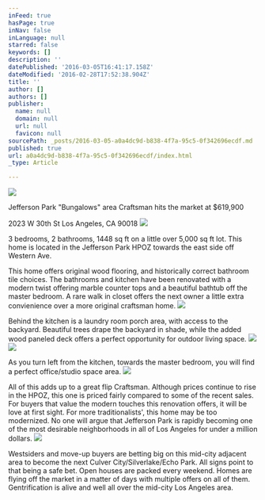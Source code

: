 ```yaml
---
inFeed: true
hasPage: true
inNav: false
inLanguage: null
starred: false
keywords: []
description: ''
datePublished: '2016-03-05T16:41:17.158Z'
dateModified: '2016-02-28T17:52:38.904Z'
title: ''
author: []
authors: []
publisher:
  name: null
  domain: null
  url: null
  favicon: null
sourcePath: _posts/2016-03-05-a0a4dc9d-b838-4f7a-95c5-0f342696ecdf.md
published: true
url: a0a4dc9d-b838-4f7a-95c5-0f342696ecdf/index.html
_type: Article

---
```

![](https://the-grid-user-content.s3-us-west-2.amazonaws.com/8f5ad2ea-35a2-4461-af06-dc40bf4d47ed.jpg)

Jefferson Park "Bungalows" area Craftsman hits the market at $619,900

2023 W 30th St Los Angeles, CA 90018
![](https://the-grid-user-content.s3-us-west-2.amazonaws.com/64a80d33-6c14-4d43-a1d9-92e93b1097c4.jpg)

3 bedrooms, 2 bathrooms, 1448 sq ft on a little over 5,000 sq ft lot. This home is located in the Jefferson Park HPOZ towards the east side off Western Ave. 

This home offers original wood flooring, and historically correct bathroom tile choices. The bathrooms and kitchen have been renovated with a modern twist offering marble counter tops and a beautiful bathtub off the master bedroom. A rare walk in closet offers the next owner a little extra convienience over a more original craftsman home. ![](https://the-grid-user-content.s3-us-west-2.amazonaws.com/24759fbe-9193-46ea-a478-04995ed28e8e.jpg)

Behind the kitchen is a laundry room porch area, with access to the backyard. Beautiful trees drape the backyard in shade, while the added wood paneled deck offers a perfect opportunity for outdoor living space. ![](https://the-grid-user-content.s3-us-west-2.amazonaws.com/283e39dc-a196-4943-87c8-5bf453daee13.jpg)
![](https://the-grid-user-content.s3-us-west-2.amazonaws.com/ec9d706f-fd1d-49e3-a474-e438f0c2849f.jpg)

As you turn left from the kitchen, towards the master bedroom, you will find a perfect office/studio space area. ![](https://the-grid-user-content.s3-us-west-2.amazonaws.com/82c5eea7-61fa-4c5d-9776-45866d4ef29e.jpg)

All of this adds up to a great flip Craftsman. Although prices continue to rise in the HPOZ, this one is priced fairly compared to some of the recent sales. For buyers that value the modern touches this renovation offers, it will be love at first sight. For more traditionalists', this home may be too modernized. No one will argue that Jefferson Park is rapidly becoming one of the most desirable neighborhoods in all of Los Angeles for under a million dollars. ![](https://the-grid-user-content.s3-us-west-2.amazonaws.com/9d3dffcc-bbe5-4f94-91c6-5fb250c80f09.jpg)

Westsiders and move-up buyers are betting big on this mid-city adjacent area to become the next Culver City/Silverlake/Echo Park. All signs point to that being a safe bet. Open houses are packed every weekend. Homes are flying off the market in a matter of days with multiple offers on all of them. Gentrification is alive and well all over the mid-city Los Angeles area.